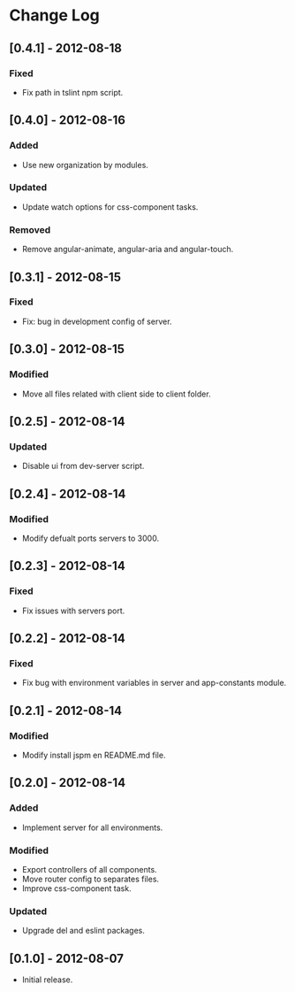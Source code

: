 # Change Log

## [0.4.1] - 2012-08-18

### Fixed
- Fix path in tslint npm script.


## [0.4.0] - 2012-08-16

### Added
- Use new organization by modules.

### Updated
- Update watch options for css-component tasks.

### Removed
- Remove angular-animate, angular-aria and angular-touch.


## [0.3.1] - 2012-08-15

### Fixed
- Fix: bug in development config of server.


## [0.3.0] - 2012-08-15

### Modified
- Move all files related with client side to client folder.


## [0.2.5] - 2012-08-14

### Updated
- Disable ui from dev-server script.


## [0.2.4] - 2012-08-14

### Modified
- Modify defualt ports servers to 3000.


## [0.2.3] - 2012-08-14

### Fixed
- Fix issues with servers port.


## [0.2.2] - 2012-08-14

### Fixed
- Fix bug with environment variables in server and app-constants module.


## [0.2.1] - 2012-08-14

### Modified
- Modify install jspm en README.md file.


## [0.2.0] - 2012-08-14

### Added
- Implement server for all environments.

### Modified
- Export controllers of all components.
- Move router config to separates files.
- Improve css-component task.

### Updated
- Upgrade del and eslint packages.


## [0.1.0] - 2012-08-07

* Initial release.